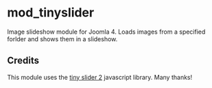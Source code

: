 # mod_tinyslider

Image slideshow module for Joomla 4.
Loads images from a specified forlder and shows them in a slideshow.

## Credits
This module uses the [tiny slider 2](https://github.com/ganlanyuan/tiny-slider) javascript library. Many thanks! 
